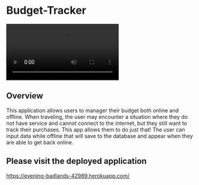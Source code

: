 # Budget-Tracker  
![Budget Tracker](budget-tracker.mp4)  
## Overview
This application allows users to manager their budget both online and offline. When traveling, the user may encounter a situation where they do not have service and cannot connect to the internet, but they still want to track their purchases. This app allows them to do just that! The user can input data while offline that will save to the database and appear when they are able to get back online.


## Please visit the deployed application  
https://evening-badlands-42989.herokuapp.com/
